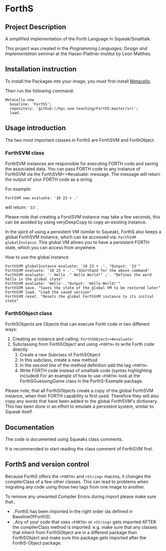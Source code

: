 # ForthS

## Project Description
A simplified implementation of the Forth Language in Squeak/Smalltalk.

This project was created in the *Programming Languages; Design and Implementation* seminar at the Hasso-Plattner-Institut by Leon Matthes.

## Installation instruction
To install the Packages into your image, you must first install [Metacello](https://github.com/Metacello/metacello).

Then run the following command:
```smalltalk
Metacello new
  baseline: 'ForthS';
  repository: 'github://hpi-swa-teaching/ForthS:master/src';
  load.
```

## Usage introduction
The two most important classes in ForthS are ForthSVM and ForthObject.

### ForthSVM class
ForthSVM instances are responsible for executing FORTH code and saving the associated data.
You can pass FORTH code to any instance of ForthSVM via the ForthSVM>>#evaluate: message.
The message will return the output of your FORTH code as a string.

For example: 
```smalltalk
FortSVM new evaluate: '10 23 + .'
```
will return: `'33'`.

Please note that creating a ForstSVM instance may take a few seconds, this can be avoided by using veryDeepCopy to copy an existing instance.

In the spirit of using a persistent VM (similar to Squeak), ForthS also keeps a global ForthSVM instance, which can be accessed via: `ForthSVM globalInstance`.
This global VM allows you to have a persistent FORTH state, which you can access from anywhere.

How to use the global instance:
```smalltalk
ForthSVM globalInstance evaluate: '10 23 + .'. "Output: '33'"
ForthSVM evaluate: '10 23 + .'. "Shorthand for the above command"
ForthSVM evaluate: ': Hello ." Hello World!" ;'. "Defines the word hello in the global state"
ForthSVM evaluate: 'Hello'. "Output: 'Hello World!'"
ForthSVM save. "Saves the state of the global VM to be restored later"
ForthSVM load. "Load the saved version"
ForthSVM reset. "Resets the global ForthSVM instance to its initial state"
```

### ForthSObject class
ForthSObjects are Objects that can execute Forth code in two different ways:
1. Creating an instance and calling: `ForthSObject>>#evaluate:`
2. Subclassing from ForthSObject and using `<FORTH>` to write Forth code directly
   1. Create a new Subclass of ForthSObject
   2. In this subclass, create a new method
   3. In the second line of the method definition add the tag `<FORTH>`
   4. Write FORTH code instead of smalltalk code (syntax highlighting included)
      For an example of how to use `<FORTH>` look at the ForthSGuessingGame class in the ForthS-Example package.

Please note, that all ForthSObjects create a copy of the global ForthSVM instance, when their FORTH capability is first used. 
Therefore they will also copy any words that have been added to the global ForthSVM's dictionary.
This has been done in an effort to emulate a persistent system, similar to Squeak itself.

## Documentation
The code is documented using Squeaks class comments.

It is recommended to start reading the class comment of ForthSVM first.

## ForthS and version control
Because ForthS offers the `<FORTH>` and `<String>` macros, it changes the compilerClass of a few other classes.
This can lead to problems when migrating any code using those two tags from one image to another.

To remove any unwanted Compiler Errors during import please make sure that.. 
* ..ForthS has been imported in the right order (as defined in BaselineOfForthS).
* ..Any of your code that uses `<FORTH>` or `<String>` gets imported AFTER the compilerClass method is imported.
  e.g. make sure that any classes that inherit from ForthSObject are in a different package than ForthSObject and make sure this package gets imported after the ForthS-Object package.
